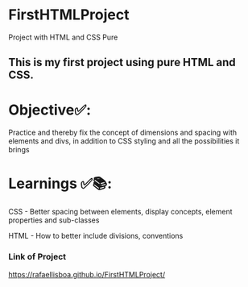 # FirstHTMLProject 
Project with HTML and CSS Pure


## This is my first project using pure HTML and CSS.

# Objective✅:

  Practice and thereby fix the concept of dimensions and spacing with elements and divs, in addition to CSS styling and all the possibilities it brings

# Learnings ✅📚:

  CSS - Better spacing between elements, display concepts, element properties and sub-classes

  HTML - How to better include divisions, conventions
  
### Link of Project
https://rafaellisboa.github.io/FirstHTMLProject/
